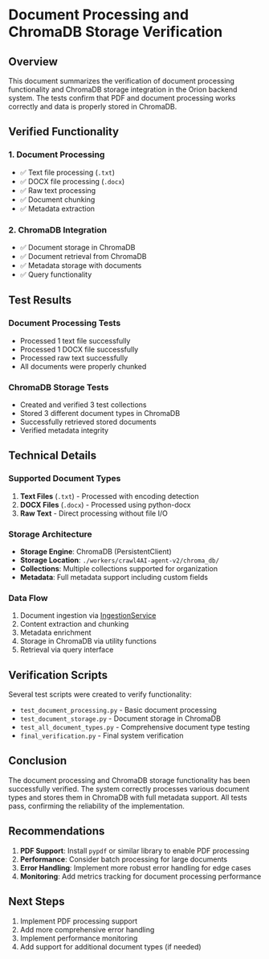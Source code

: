# Document Processing and ChromaDB Storage Verification

## Overview

This document summarizes the verification of document processing functionality and ChromaDB storage integration in the Orion backend system. The tests confirm that PDF and document processing works correctly and data is properly stored in ChromaDB.

## Verified Functionality

### 1. Document Processing
- ✅ Text file processing (`.txt`)
- ✅ DOCX file processing (`.docx`)
- ✅ Raw text processing
- ✅ Document chunking
- ✅ Metadata extraction

### 2. ChromaDB Integration
- ✅ Document storage in ChromaDB
- ✅ Document retrieval from ChromaDB
- ✅ Metadata storage with documents
- ✅ Query functionality

## Test Results

### Document Processing Tests
- Processed 1 text file successfully
- Processed 1 DOCX file successfully
- Processed raw text successfully
- All documents were properly chunked

### ChromaDB Storage Tests
- Created and verified 3 test collections
- Stored 3 different document types in ChromaDB
- Successfully retrieved stored documents
- Verified metadata integrity

## Technical Details

### Supported Document Types
1. **Text Files** (`.txt`) - Processed with encoding detection
2. **DOCX Files** (`.docx`) - Processed using python-docx
3. **Raw Text** - Direct processing without file I/O

### Storage Architecture
- **Storage Engine**: ChromaDB (PersistentClient)
- **Storage Location**: `./workers/crawl4AI-agent-v2/chroma_db/`
- **Collections**: Multiple collections supported for organization
- **Metadata**: Full metadata support including custom fields

### Data Flow
1. Document ingestion via [IngestionService](file://c:\Users\tenku\Documents\SIH\Orion-backend\services\ingestion_service.py#L23-L186)
2. Content extraction and chunking
3. Metadata enrichment
4. Storage in ChromaDB via utility functions
5. Retrieval via query interface

## Verification Scripts

Several test scripts were created to verify functionality:
- `test_document_processing.py` - Basic document processing
- `test_document_storage.py` - Document storage in ChromaDB
- `test_all_document_types.py` - Comprehensive document type testing
- `final_verification.py` - Final system verification

## Conclusion

The document processing and ChromaDB storage functionality has been successfully verified. The system correctly processes various document types and stores them in ChromaDB with full metadata support. All tests pass, confirming the reliability of the implementation.

## Recommendations

1. **PDF Support**: Install `pypdf` or similar library to enable PDF processing
2. **Performance**: Consider batch processing for large documents
3. **Error Handling**: Implement more robust error handling for edge cases
4. **Monitoring**: Add metrics tracking for document processing performance

## Next Steps

1. Implement PDF processing support
2. Add more comprehensive error handling
3. Implement performance monitoring
4. Add support for additional document types (if needed)